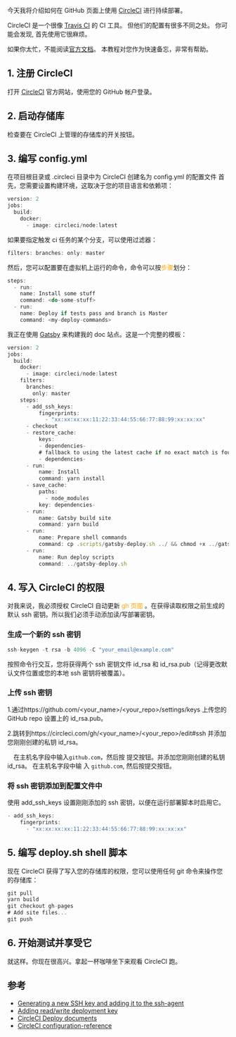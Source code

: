 今天我将介绍如何在 GitHub 页面上使用 [CircleCI](https://circleci.com/) 进行持续部署。

CircleCI 是一个很像 [Travis CI](https://travis-ci.org/) 的 CI 工具。 但他们的配置有很多不同之处。 你可能会发现, 首先使用它很麻烦。

如果你太忙，不能阅读[官方文档](https://circleci.com/docs/2.0/)。 本教程对您作为快速备忘，非常有帮助。

## 1. 注册 CircleCI

打开 [CircleCI](https://circleci.com/) 官方网站，使用您的 GitHub 帐户登录。

## 2. 启动存储库

检查要在 CircleCI 上管理的存储库的开关按钮。

## 3. 编写 config.yml

在项目根目录或 .circleci 目录中为 CircleCI 创建名为 config.yml 的配置文件
首先，您需要设置构建环境，这取决于您的项目语言和依赖项：

```javascript
version: 2
jobs:
  build:
    docker:
      - image: circleci/node:latest
```

如果要指定触发 ci 任务的某个分支，可以使用过滤器：

```javascript
filters: branches: only: master
```

然后，您可以配置要在虚拟机上运行的命令，命令可以按<font color=orange >步骤</font>划分：

```javascript
steps:
  - run:
    name: Install some stuff
    command: <do-some-stuff>
  - run:
    name: Deploy if tests pass and branch is Master
    command: <my-deploy-commands>
```

我正在使用 [Gatsby](https://link.juejin.im/?target=https%3A%2F%2Fwww.gatsbyjs.org%2F) 来构建我的 doc 站点。这是一个完整的模板：

```javascript
version: 2
jobs:
  build:
    docker:
      - image: circleci/node:latest
    filters:
      branches:
        only: master
    steps:
      - add_ssh_keys:
          fingerprints:
            - "xx:xx:xx:xx:11:22:33:44:55:66:77:88:99:xx:xx:xx"
      - checkout
      - restore_cache:
          keys:
          - dependencies-
          # fallback to using the latest cache if no exact match is found
          - dependencies-
      - run:
          name: Install
          command: yarn install
      - save_cache:
          paths:
            - node_modules
          key: dependencies-
      - run:
          name: Gatsby build site
          command: yarn build
      - run:
          name: Prepare shell commands
          command: cp .scripts/gatsby-deploy.sh ../ && chmod +x ../gatsby-deploy.sh
      - run:
          name: Run deploy scripts
          command: ../gatsby-deploy.sh
```

## 4. 写入 CircleCI 的权限

对我来说，我必须授权 CircleCI 自动更新<font color=orange > gh 页面 </font>。在获得读取权限之前生成的默认 ssh 密钥。所以我们必须手动添加读/写部署密钥。

### 生成一个新的 ssh 密钥

```javascript
ssh-keygen -t rsa -b 4096 -C "your_email@example.com"
```

按照命令行交互，您将获得两个 ssh 密钥文件 id_rsa 和 id_rsa.pub（记得更改默认文件位置或您的本地 ssh 密钥将被覆盖）。

### 上传 ssh 密钥

1.通过https://github.com/<your_name>/<your_repo>/settings/keys 上传您的 GitHub repo 设置上的 id_rsa.pub。

2.跳转到https://circleci.com/gh/<your_name>/<your_repo>/edit#ssh 并添加您刚刚创建的私钥 id_rsa。

&ensp;&ensp;在主机名字段中输入`github.com`，然后按 提交按钮。并添加您刚刚创建的私钥 id_rsa。 在主机名字段中输 入 `github.com`, 然后按提交按钮。

### 将 ssh 密钥添加到配置文件中

使用 add_ssh_keys 设置刚刚添加的 ssh 密钥，以便在运行部署脚本时启用它。

```javascript
- add_ssh_keys:
    fingerprints:
      - "xx:xx:xx:xx:11:22:33:44:55:66:77:88:99:xx:xx:xx"
```

## 5. 编写 deploy.sh shell 脚本

现在 CircleCI 获得了写入您的存储库的权限，您可以使用任何 git 命令来操作您的存储库：

```javascript
git pull
yarn build
git checkout gh-pages
# Add site files...
git push
```

## 6. 开始测试并享受它

就这样。你现在很高兴。拿起一杯咖啡坐下来观看 CircleCI 跑。

## 参考

- [Generating a new SSH key and adding it to the ssh-agent](https://help.github.com/articles/generating-a-new-ssh-key-and-adding-it-to-the-ssh-agent/)
- [Adding read/write deployment key](https://circleci.com/docs/2.0/deployment-integrations/)
- [CircleCI Deploy documents](https://circleci.com/docs/2.0/deployment_integrations/)
- [CircleCI configuration-reference](https://circleci.com/docs/2.0/configuration-reference/#add_ssh_keys)
